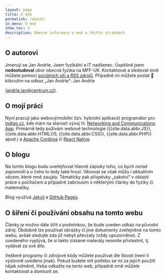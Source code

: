 ```yaml
---
layout: page
title: O mně
permalink: /about/
in_menu: O mně
show_toc: 3
description: Obecné informace o mně a těchto stránkách
---
```


## O autorovi
Jmenuji se Jan Andrle, Jsem fyzikální a IT nadšenec. Úspěšně jsem **nedostudoval** obor obecná fyzika na MFF-UK. Kontaktovat a sledovat mně můžete pomocí [sociálních sítí a RSS zdrojů](#foot-section). Případně mi můžete poslat :e-mail: kliknutím na odkaz „Jan Andrle“: <span id='safe_address_1' title='Please enable Javascript (and reload this page) to view the email address.'>Jan Andrle</span>
<script type="text/javascript">
<!--
    var first = 'ma';
    var second = 'il';
    var third = 'to:';
    var address = '&#97;&#110;&#100;&#114;&#108;&#101;&#46;&#106;&#97;&#110;';
    var domain = '&#99;&#101;&#110;&#116;&#114;&#117;&#109;&#46;&#99;&#122;';
    var el = document.getElementById('safe_address_1');
    el.removeAttribute('title');
    el.innerHTML = '<a href="' + first + second + third + address + '&#64;' + domain +
        '" title="">' + 'Jan Andrle<\/a>';
// -->
</script> (<span style="text-decoration: underline;"><span>a</span>nd<span>rle</span>.jan</span><span style="text-decoration: underline;"><!-- email.email[at]email.email --></span>@<span style="text-decoration: underline;">c<span>en</span>tr<span>u</span>m.cz</span>).

## O mojí práci
Nyní pracuji jako webový/mobilní (tzv. hybridní aplikace) programátor pro [Indigo.cz](http://www.indigo.cz/ "Oficiální stránky firmy"), kde mám na starosti vývoj hl. [Networking and Communications App](http://www.indigo.cz/networking-communications-app/). Primárně tedy požívám webové technologie ({{site.data.abbr.JS}}, {{site.data.abbr.HTML}}5, {{site.data.abbr.CSS}}, {{site.data.abbr.PHP}} apod.) a [Apache Cordova](https://cordova.apache.org/ "Webové stránky frameworku pro vývoj multiplatformních hybridních aplikací") či [React Native](https://reactnative.dev/ "A framework for building native apps using React").

## O blogu
Na tomto blogu budu uveřejňovat hlavně zápisky toho, co bych *nerad zapomněl* a u čeho to tedy také hrozí. Věnovat se však můžu i *aktuálním věcem*, které mně zaujaly. Tématicky pak příspěvky „zakotví“ v oblasti práce s počítačem a případně zabrousím s některými články do fyziky či matematiky.

Blog využívá [Jekyll](https://jekyllrb.com/) a [GitHub Pages](https://pages.github.com/).

## O šíření či používání obsahu na tomto webu
Články je možno dále šířit s podmínkou, že bude uveden odkaz na původní zdroj. Obdobně lze používat obrázky či jiné dokumenty zveřejněné na tomto webu, avšak sledujte zda již nebyli převzaty (vždy upozorněno). Z uvedeného vyplývá, že si takto získané materály nesmíte přivlastnit, tj. vydávat za své dílo.

Veškeré programy či zdrojové kódy můžete používat dle libosti (není-li výslovně uvedeno jinak). Pokud budete mít potřebu se mi za jejich použítí nějak odměnit, třeba odkažte na tento web, případně mně můžete kontaktovat a domluvit se.